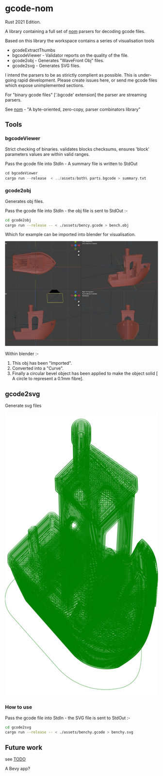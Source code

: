 # gcode-nom

Rust 2021 Edition.

A library containing a full set of [nom](https://crates.io/crates/nom) parsers for decoding gcode files.

Based on this library the workspace contains a series of visualisation tools

* gcodeExtractThumbs
* bgcodeViewer - Validator reports on the quality of the file.
* gcode2obj - Generates "WaveFront Obj" files.
* gcode2svg - Generates SVG files.

I intend the parsers to be as stirictly complient as possible. This is under-going rapid development. Please create issues here, or send me gcode files which expose unimplemented sections.

For "binary gcode files" ['.bgcode' extension] the parser are streaming parsers.

See [nom](https://crates.io/crates/nom) - "A byte-oriented, zero-copy, parser combinators library"

## Tools

### bgcodeViewer

 Strict checking of binaries. validates blocks checksums, ensures 'block' parameters values are within valid ranges.

Pass the gcode file into StdIn - A summary file is written to StdOut

 ```rust
 cd bgcodeViewer
 cargo run --release  < ../assets/both\ parts.bgcode > summary.txt
 ```

### gcode2obj

Generates obj files.

Pass the gcode file into StdIn - the obj file is sent to StdOut :-

```bash
cd gcode2obj
cargo run --release -- < ./assets/bency.gcode > bench.obj
```

Which for example can be imported into blender for visualisation.

![Benchy in Blender](images/BlenderBenchy.png)

Within blender :-

1) This obj has been "Imported".
2) Converted into a "Curve".
3) Finally a circular bevel object has been applied to make the object solid [ A circle to represent a 0.1mm fibre].

## gcode2svg

Generate svg files

![Benchy in Blender](images/benchy.svg)

### How to use

Pass the gcode file into StdIn - the SVG file is sent to StdOut :-

```bash
cd gcode2svg
cargo run --release -- < ./assets/benchy.gcode > benchy.svg
```

## Future work

see [TODO](TODO.md)

A Bevy app?
